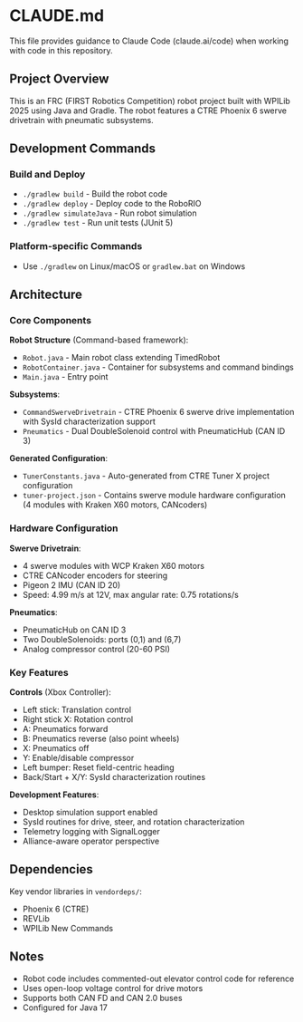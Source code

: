 # CLAUDE.md

This file provides guidance to Claude Code (claude.ai/code) when working with code in this repository.

## Project Overview

This is an FRC (FIRST Robotics Competition) robot project built with WPILib 2025 using Java and Gradle. The robot features a CTRE Phoenix 6 swerve drivetrain with pneumatic subsystems.

## Development Commands

### Build and Deploy
- `./gradlew build` - Build the robot code
- `./gradlew deploy` - Deploy code to the RoboRIO
- `./gradlew simulateJava` - Run robot simulation
- `./gradlew test` - Run unit tests (JUnit 5)

### Platform-specific Commands
- Use `./gradlew` on Linux/macOS or `gradlew.bat` on Windows

## Architecture

### Core Components

**Robot Structure** (Command-based framework):
- `Robot.java` - Main robot class extending TimedRobot
- `RobotContainer.java` - Container for subsystems and command bindings
- `Main.java` - Entry point

**Subsystems**:
- `CommandSwerveDrivetrain` - CTRE Phoenix 6 swerve drive implementation with SysId characterization support
- `Pneumatics` - Dual DoubleSolenoid control with PneumaticHub (CAN ID 3)

**Generated Configuration**:
- `TunerConstants.java` - Auto-generated from CTRE Tuner X project configuration
- `tuner-project.json` - Contains swerve module hardware configuration (4 modules with Kraken X60 motors, CANcoders)

### Hardware Configuration

**Swerve Drivetrain**:
- 4 swerve modules with WCP Kraken X60 motors
- CTRE CANcoder encoders for steering
- Pigeon 2 IMU (CAN ID 20)
- Speed: 4.99 m/s at 12V, max angular rate: 0.75 rotations/s

**Pneumatics**:
- PneumaticHub on CAN ID 3
- Two DoubleSolenoids: ports (0,1) and (6,7)
- Analog compressor control (20-60 PSI)

### Key Features

**Controls** (Xbox Controller):
- Left stick: Translation control
- Right stick X: Rotation control  
- A: Pneumatics forward
- B: Pneumatics reverse (also point wheels)
- X: Pneumatics off
- Y: Enable/disable compressor
- Left bumper: Reset field-centric heading
- Back/Start + X/Y: SysId characterization routines

**Development Features**:
- Desktop simulation support enabled
- SysId routines for drive, steer, and rotation characterization
- Telemetry logging with SignalLogger
- Alliance-aware operator perspective

## Dependencies

Key vendor libraries in `vendordeps/`:
- Phoenix 6 (CTRE)
- REVLib
- WPILib New Commands

## Notes

- Robot code includes commented-out elevator control code for reference
- Uses open-loop voltage control for drive motors
- Supports both CAN FD and CAN 2.0 buses
- Configured for Java 17
